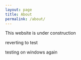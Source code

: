 ```yaml
---
layout: page
title: About
permalink: /about/
---
```

This website is under construction

reverting to test

testing on windows again